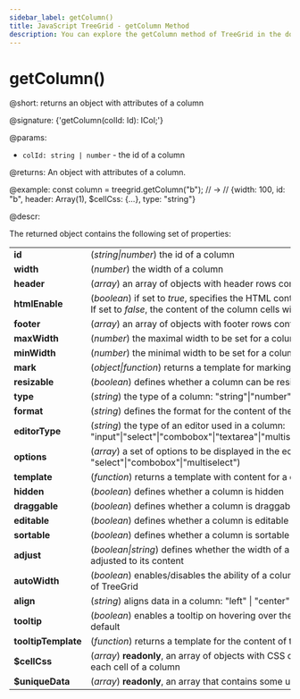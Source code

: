 ```yaml
---
sidebar_label: getColumn()
title: JavaScript TreeGrid - getColumn Method 
description: You can explore the getColumn method of TreeGrid in the documentation of the DHTMLX JavaScript UI library. Browse developer guides and API reference, try out code examples and live demos, and download a free 30-day evaluation version of DHTMLX Suite.
---
```


# getColumn()

@short: returns an object with attributes of a column

@signature: {'getColumn(colId: Id): ICol;'}

@params:
- `colId: string | number` - the id of a column

@returns:
An object with attributes of a column.

@example:
const column = treegrid.getColumn("b"); // ->
// {width: 100, id: "b", header: Array(1), $cellCss: {…}, type: "string"}

@descr:

The returned object contains the following set of properties:

<table>
	<tbody>
        <tr>
			<td><b>id</b></td>
			<td>(<i>string|number</i>) the id of a column</td>
		</tr>
        <tr>
			<td><b>width</b></td>
			<td>(<i>number</i>) the width of a column</td>
		</tr>
        <tr>
			<td><b>header</b></td>
			<td>(<i>array</i>) an array of objects with header rows configuration
            </td>
		</tr>
        <tr>
			<td><b>htmlEnable</b></td>
			<td>(<i>boolean</i>) if set to <i>true</i>, specifies the HTML content (inner HTML) of a column. If set to <i>false</i>, the content of the column cells will be displayed as a <i>string</i> value</td>
		</tr>
        <tr>
			<td><b>footer</b></td>
			<td>(<i>array</i>) an array of objects with footer rows configuration
            </td>
		</tr>
        <tr>
			<td><b>maxWidth</b></td>
			<td>(<i>number</i>) the maximal width to be set for a column</td>
		</tr>
        <tr>
			<td><b>minWidth</b></td>
			<td>(<i>number</i>) the minimal width to be set for a column</td>
		</tr>
        <tr>
			<td><b>mark</b></td>
			<td>(<i>object|function</i>) returns a template for marking a cell(s)
            </td>
		</tr>
        <tr>
			<td><b>resizable</b></td>
			<td>(<i>boolean</i>) defines whether a column can be resized</td>
		</tr>
        <tr>
			<td><b>type</b></td>
			<td>(<i>string</i>) the type of a column: "string"|"number"|"boolean"|"percent"|"date"</td>
		</tr>
        <tr>
			<td><b>format</b></td>
			<td>(<i>string</i>) defines the format for the content of the column's cells</td>
		</tr>
        <tr>
			<td><b>editorType</b></td>
			<td>(<i>string</i>) the type of an editor used in a column: "input"|"select"|"combobox"|"textarea"|"multiselect"|"checkbox"|"datePicker"</td>
		</tr>
        <tr>
			<td><b>options</b></td>
			<td>(<i>array</i>) a set of options to be displayed in the editor of a cell (editorType: "select"|"combobox"|"multiselect")</td>
		</tr>
        <tr>
			<td><b>template</b></td>
			<td>(<i>function</i>) returns a template with content for a cell(s)
            </td>
		</tr>
        <tr>
			<td><b>hidden</b></td>
			<td>(<i>boolean</i>) defines whether a column is hidden</td>
		</tr>
        <tr>
			<td><b>draggable</b></td>
			<td>(<i>boolean</i>) defines whether a column is draggable</td>
		</tr>
        <tr>
			<td><b>editable</b></td>
			<td>(<i>boolean</i>) defines whether a column is editable</td>
		</tr>
        <tr>
			<td><b>sortable</b></td>
			<td>(<i>boolean</i>) defines whether a column is sortable</td>
		</tr>
        <tr>
			<td><b>adjust</b></td>
			<td>(<i>boolean|string</i>) defines whether the width of a column is automatically adjusted to its content</td>
		</tr>
        <tr>
			<td><b>autoWidth</b></td>
			<td>(<i>boolean</i>) enables/disables the ability of a column to adjust its size to the size of TreeGrid</td>
		</tr>
        <tr>
			<td><b>align</b></td>
			<td>(<i>string</i>) aligns data in a column: "left" | "center" | "right"</td>
		</tr>
        <tr>
			<td><b>tooltip</b></td>
			<td>(<i>boolean</i>) enables a tooltip on hovering over the content of a column, <i>true</i> by default</td>
		</tr>
		<tr>
			<td><b>tooltipTemplate</b></td>
			<td>(<i>function</i>) returns a template for the content of the tooltip</td>
		</tr>
		<tr>
			<td><b>$cellCss</b></td>
			<td>(<i>array</i>) <b>readonly</b>, an array of objects with CSS classes (as key:value pairs) for each cell of a column</td>
		</tr>
		<tr>
			<td><b>$uniqueData</b></td>
			<td>(<i>array</i>) <b>readonly</b>, an array that contains some unique data, can't be redefined</td>
		</tr>
    </tbody>
</table>

[comment]: # (@relatedapi: treegrid/api/treegrid_setcolumns_method.md)

[comment]: # (@related: treegrid/usage.md#working-with-columns-and-cells)
